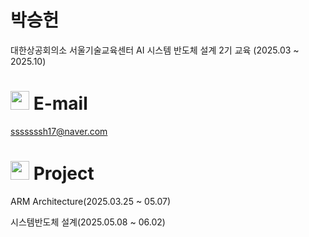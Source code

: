 # 박승헌
대한상공회의소 서울기술교육센터 AI 시스템 반도체 설계 2기 교육 (2025.03 ~ 2025.10)

# <img src="https://github.com/user-attachments/assets/c593d560-a5bd-4d4d-a42e-2673fa696a53" width="30">  E-mail
sssssssh17@naver.com

# <img src="https://github.com/user-attachments/assets/d15f7eca-747d-478b-b161-5d0152ea98e8" width="30"> Project
ARM Architecture(2025.03.25 ~ 05.07)

시스템반도체 설계(2025.05.08 ~ 06.02) 

